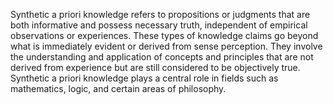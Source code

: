 
Synthetic a priori knowledge refers to propositions or judgments that are both informative and possess necessary truth, independent of empirical observations or experiences. These types of knowledge claims go beyond what is immediately evident or derived from sense perception. They involve the understanding and application of concepts and principles that are not derived from experience but are still considered to be objectively true. Synthetic a priori knowledge plays a central role in fields such as mathematics, logic, and certain areas of philosophy.